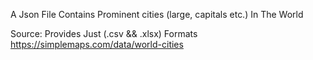 A Json File Contains Prominent cities (large, capitals etc.) In The World

Source: Provides Just (.csv && .xlsx) Formats
    https://simplemaps.com/data/world-cities

